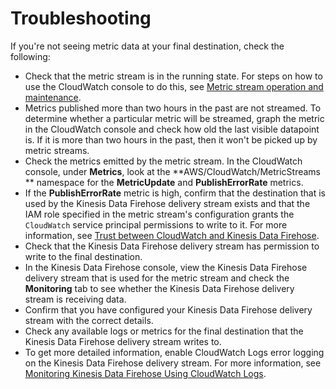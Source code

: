 # Troubleshooting<a name="CloudWatch-metric-streams-troubleshoot"></a>

If you're not seeing metric data at your final destination, check the following:
+ Check that the metric stream is in the running state\. For steps on how to use the CloudWatch console to do this, see [Metric stream operation and maintenance](CloudWatch-metric-streams-operation.md)\.
+ Metrics published more than two hours in the past are not streamed\. To determine whether a particular metric will be streamed, graph the metric in the CloudWatch console and check how old the last visible datapoint is\. If it is more than two hours in the past, then it won't be picked up by metric streams\.
+ Check the metrics emitted by the metric stream\. In the CloudWatch console, under **Metrics**, look at the **AWS/CloudWatch/MetricStreams ** namespace for the **MetricUpdate** and **PublishErrorRate** metrics\.
+ If the **PublishErrorRate** metric is high, confirm that the destination that is used by the Kinesis Data Firehose delivery stream exists and that the IAM role specified in the metric stream's configuration grants the `CloudWatch` service principal permissions to write to it\. For more information, see [Trust between CloudWatch and Kinesis Data Firehose](CloudWatch-metric-streams-trustpolicy.md)\.
+ Check that the Kinesis Data Firehose delivery stream has permission to write to the final destination\.
+ In the Kinesis Data Firehose console, view the Kinesis Data Firehose delivery stream that is used for the metric stream and check the **Monitoring** tab to see whether the Kinesis Data Firehose delivery stream is receiving data\.
+ Confirm that you have configured your Kinesis Data Firehose delivery stream with the correct details\.
+ Check any available logs or metrics for the final destination that the Kinesis Data Firehose delivery stream writes to\.
+ To get more detailed information, enable CloudWatch Logs error logging on the Kinesis Data Firehose delivery stream\. For more information, see [ Monitoring Kinesis Data Firehose Using CloudWatch Logs](https://docs.aws.amazon.com/firehose/latest/dev/monitoring-with-cloudwatch-logs.html)\.